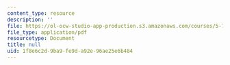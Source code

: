 ```yaml
---
content_type: resource
description: ''
file: https://ol-ocw-studio-app-production.s3.amazonaws.com/courses/5-73-quantum-mechanics-i-fall-2018/1f8e6c2d9ba9fe9da92e96ae25e6b484_MIT5_73F18_Lec5.pdf
file_type: application/pdf
resourcetype: Document
title: null
uid: 1f8e6c2d-9ba9-fe9d-a92e-96ae25e6b484
---
```


